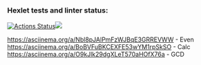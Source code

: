 ### Hexlet tests and linter status:
[![Actions Status](https://github.com/RomanKhal/java-project-61/actions/workflows/hexlet-check.yml/badge.svg)](https://github.com/RomanKhal/java-project-61/actions)<a href="https://codeclimate.com/github/RomanKhal/java-project-61/maintainability"><img src="https://api.codeclimate.com/v1/badges/e7cb9bb2d8b8b0df38e4/maintainability" /></a>

https://asciinema.org/a/Nbl8pJAlPmFzWJBqE3GRREVWW - Even
https://asciinema.org/a/BoBVFuBKCEXFE53wYM1rpSkSO - Calc
https://asciinema.org/a/O9kJlk29dgXLeT570aHOfX76a - GCD
